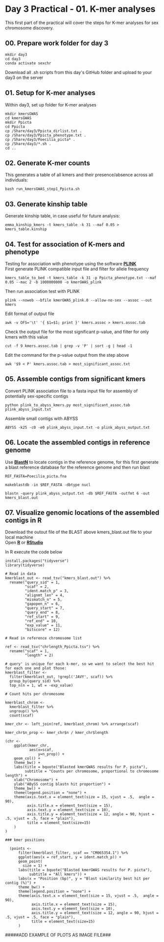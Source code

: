 # Day 3 Practical - 01. K-mer analyses

This first part of the practical will cover the steps for K-mer analyses for sex chromosome discovery.

## 00. Prepare work folder for day 3

```
mkdir day3
cd day3
conda activate sexchr
```
Download all .sh scripts from this day's GitHub folder and upload to your day3 on the server

## 01. Setup for K-mer analyses

Within day3, set up folder for K-mer analyses

```
mkdir kmersGWAS
cd kmersGWAS
mkdir Ppicta
cd Ppicta
cp /Share/day3/Ppicta_dirlist.txt .
cp /Share/day3/Ppicta_phenotype.txt .
cp /Share/day3/Poecilia_picta* .
cp /Share/day3/*.sh .
cd ..
```

## 02. Generate K-mer counts


This generates a table of all kmers and their presence/absence across all individuals:

```
bash run_kmersGWAS_step1_Ppicta.sh
```

## 03. Generate kinship table  

Generate kinship table, in case useful for future analysis:

```
emma_kinship_kmers -t kmers_table -k 31 --maf 0.05 > kmers_table.kinship
```

## 04. Test for association of K-mers and phenotype    
Testing for association with phenotype using the software **[PLINK](https://www.cog-genomics.org/plink/)**   
First generate PLINK compatible input file and filter for allele frequency

```
kmers_table_to_bed -t kmers_table -k 31 -p Ppicta_phenotype.txt --maf 0.05 --mac 2 -b 1000000000 -o kmerGWAS_plink
```

Then run association test with PLINK

```
plink --noweb --bfile kmerGWAS_plink.0 --allow-no-sex --assoc --out kmers
```

Edit format of output file

```
awk -v OFS='\t' '{ $1=$1; print }' kmers.assoc > kmers.assoc.tab
```

Check the output file for the most significant p-value, and filter for only kmers with this value

```
cut -f 9 kmers.assoc.tab | grep -v 'P' | sort -g | head -1
```

Edit the command for the p-value output from the step above

```
awk '$9 < P' kmers.assoc.tab > most_significant_assoc.txt
```

## 05. Assemble contigs from significant kmers    

Convert PLINK association file to a fasta input file for assembly of potentially sex-specific contigs

```
python plink_to_abyss_kmers.py most_significant_assoc.tab plink_abyss_input.txt
```

Assemble small contigs with ABYSS

```
ABYSS -k25 -c0 -e0 plink_abyss_input.txt -o plink_abyss_output.txt
```

## 06. Locate the assembled contigs in reference genome    

Use **[BlastN](https://blast.ncbi.nlm.nih.gov/Blast.cgi?PROGRAM=blastn&BLAST_SPEC=GeoBlast&PAGE_TYPE=BlastSearch)**  to locate contigs in the reference genome, for this first generate a blast reference database for the reference genome and then run blast

```
REF_FASTA=Poecilia_picta.fna

makeblastdb -in $REF_FASTA -dbtype nucl

blastn -query plink_abyss_output.txt -db $REF_FASTA -outfmt 6 -out kmers_blast.out
```

## 07. Visualize genomic locations of the assembled contigs in R

Download the outout file of the BLAST above kmers_blast.out file to your local machine   
Open **[R](https://cran.r-project.org)** or **[RStudio](https://posit.co/products/open-source/rstudio/?sid=1)**   

In R execute the code below

```
install.packages("tidyverse")
library(tidyverse)

# Read in data
kmerblast_out <- read_tsv("kmers_blast.out") %>%
  rename("query_sid" = 1,
         "scaf" = 2,
         "ident.match_p" = 3,
         "alignmt_len" = 4,
         "mismatch_n" = 5,
         "gapopen_n" = 6,
         "query_start" = 7,
         "query_end" = 8,
         "ref_start" = 9,
         "ref_end" = 10,
         "exp_value" = 11,
         "bitscore" = 12)

# Read in reference chromosome list

ref <- read_tsv("chrlength_Ppicta.tsv") %>%
  rename("scaf" = 1,
         "length" = 2)

# query' is unique for each k-mer, so we want to select the best hit for each one and plot those:
kmerblast_filter <- 
  filter(kmerblast_out, !grepl('JAVY', scaf)) %>% 
  group_by(query_sid) %>% 
  top_n(n = 1, wt = -exp_value)

# Count hits per chromosome

kmerblast_chrom <-
  kmerblast_filter %>% 
  ungroup() %>% 
  count(scaf)

kmer_chr <- left_join(ref, kmerblast_chrom) %>% arrange(scaf)

kmer_chr$n_prop <- kmer_chr$n / kmer_chr$length

(chr <-
    ggplot(kmer_chr,
           aes(x=scaf,
               y=n_prop)) + 
    geom_col() +
    theme_bw() +
    labs(title = bquote("Blasted kmerGWAS results for P. picta"),
         subtitle = "Counts per chromosome, proportional to chromosome length") +
    xlab("Chromosome") +
    ylab("ABySS contig blastn hit proportion") +
    theme_bw() + 
    theme(legend.position = "none") + 
    theme(axis.text.x = element_text(size = 15, vjust = .5,  angle = 90),
          axis.title.x = element_text(size = 15),
          axis.text.y = element_text(size = 10),
          axis.title.y = element_text(size = 12, angle = 90, hjust = .5, vjust = .5, face = "plain"),
          title = element_text(size=15)
    )
)
  
### kmer positions
  
  (points <-
      filter(kmerblast_filter, scaf == "CM065354.1") %>%
      ggplot(aes(x = ref_start, y = ident.match_p)) +
      geom_point(
        size = 1) +
      labs(title = bquote("Blasted kmerGWAS results for P. picta"),
           subtitle = "All kmers")) +
      labs(x = "Position (bp)", y = "Blast similarity best hit per contig (%)") +
      theme_bw() + 
      theme(legend.position = "none") + 
      theme(axis.text.x = element_text(size = 15, vjust = .5,  angle = 90),
            axis.title.x = element_text(size = 15),
            axis.text.y = element_text(size = 10),
            axis.title.y = element_text(size = 12, angle = 90, hjust = .5, vjust = .5, face = "plain"),
            title = element_text(size=15)
      )
```

#####ADD EXAMPLE OF PLOTS AS IMAGE FILE###
